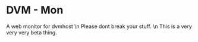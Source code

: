 # DVM - Mon
 A web monitor for dvmhost
 \n
 Please dont break your stuff.
 \n
 This is a very very very beta thing.
